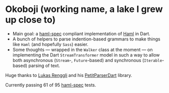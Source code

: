 # Okoboji (working name, a lake I grew up close to)

 * Main goal: a [haml-spec](https://github.com/haml/haml-spec) compliant implementation of [Haml](http://haml.info/) in Dart.
 * A bunch of helpers to parse indention-based grammars to make things like `Haml` (and hopefully `Sass`) easier.
 * Some thoughts — wrapped in the `Walker` class at the moment — on implementing the Dart `StreamTransformer` model in such a way to allow both asynchronous (`Stream`-, `Future`-based) and synchronous (`Iterable`-based) parsing of text.

Huge thanks to [Lukas Renggli](http://www.lukas-renggli.ch/) and his [PetitParserDart](https://github.com/renggli/PetitParserDart) library.

Currently passing 61 of 95 [haml-spec](https://github.com/haml/haml-spec) tests.
